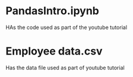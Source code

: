 # PandasIntro.ipynb
HAs the code used as part of the youtube tutorial
# Employee data.csv
Has the data file used as part of youtube tutorial
